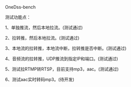 OneDss-bench

测试功能点：

1、单独推流，然后本地拉流。(测试通过)

2、拉转推，然后本地拉流。(测试通过)

3、本地流的拉转推，本地流中断，拉转推是否中断。(测试通过)

4、音频流的拉转推，UDP推流到指定IP和端口。(测试通过)

5、测试拉RTMP转RTSP，目前支持mp3，aac。(测试通过)

6、测试aac实时转码mp3。(待开发)
